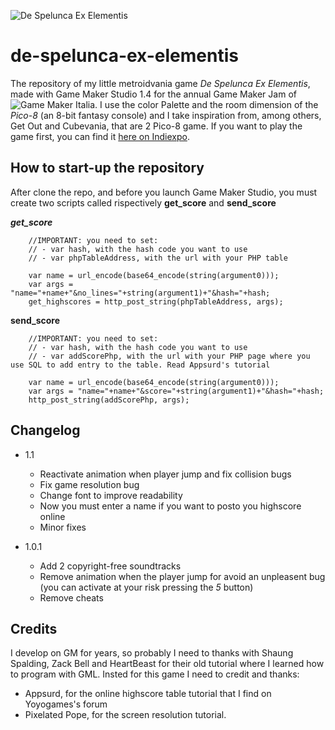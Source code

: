 ![De Spelunca Ex Elementis](https://assets.indiexpo.net/system/screens/files/000/011/416/large/Screenshot.png?1557598266)

# de-spelunca-ex-elementis
The repository of my little metroidvania game _De Spelunca Ex Elementis_, made with Game Maker Studio 1.4 for the annual Game Maker Jam of ![Game Maker Italia](https://gmitalia.altervista.org/site/).
I use the color Palette and the room dimension of the _Pico-8_ (an 8-bit fantasy console) and I take inspiration from, among others, Get Out and Cubevania, that are 2 Pico-8 game.
If you want to play the game first, you can find it [here on Indiexpo](https://www.indiexpo.net/it/games/de-spelunca-ex-elementis).

## How to start-up the repository

After clone the repo, and before you launch Game Maker Studio, you must create two scripts called rispectively __get_score__ and __send_score__

___get_score___
```GML
    //IMPORTANT: you need to set:
    // - var hash, with the hash code you want to use
    // - var phpTableAddress, with the url with your PHP table

    var name = url_encode(base64_encode(string(argument0)));
    var args = "name="+name+"&no_lines="+string(argument1)+"&hash="+hash;
    get_highscores = http_post_string(phpTableAddress, args); 
```

__send_score__
```GML
    //IMPORTANT: you need to set:
    // - var hash, with the hash code you want to use
    // - var addScorePhp, with the url with your PHP page where you use SQL to add entry to the table. Read Appsurd's tutorial

    var name = url_encode(base64_encode(string(argument0)));
    var args = "name="+name+"&score="+string(argument1)+"&hash="+hash;
    http_post_string(addScorePhp, args); 
```

## Changelog

* 1.1
    * Reactivate animation when player jump and fix collision bugs
    * Fix game resolution bug
    * Change font to improve readability
    * Now you must enter a name if you want to posto you highscore online
    * Minor fixes

* 1.0.1
    * Add 2 copyright-free soundtracks
    * Remove animation when the player jump for avoid an unpleasent bug (you can activate at your risk pressing the _5_ button)
    * Remove cheats


## Credits
I develop on GM for years, so probably I need to thanks with Shaung Spalding, Zack Bell and HeartBeast for their old tutorial where I learned how to program with GML.
Insted for this game I need to credit and thanks:
- Appsurd, for the online highscore table tutorial that I find on Yoyogames's forum
- Pixelated Pope, for the screen resolution tutorial.
